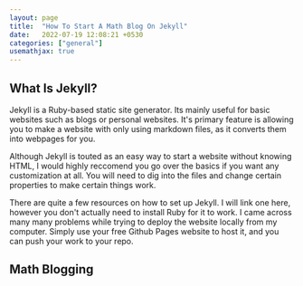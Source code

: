 ```yaml
---
layout: page
title:  "How To Start A Math Blog On Jekyll"
date:   2022-07-19 12:08:21 +0530
categories: ["general"]
usemathjax: true
---
```


## What Is Jekyll?

Jekyll is a Ruby-based static site generator. Its mainly useful for basic websites such as blogs or personal websites. It's primary feature is allowing you to make a website with only using markdown files, as it converts them into webpages for you.   

Although Jekyll is touted as an easy way to start a website without knowing HTML, I would highly reccomend you go over the basics if you want any customization at all. You will need to dig into the files and change certain properties to make certain things work.  

There are quite a few resources on how to set up Jekyll. I will link one here, however you don't actually need to install Ruby for it to work. I came across many many problems while trying to deploy the website locally from my computer. Simply use your free Github Pages website to host it, and you can push your work to your repo.  

## Math Blogging


